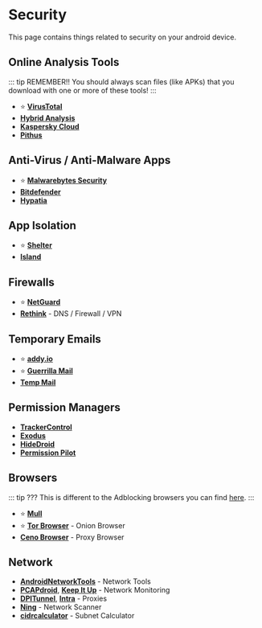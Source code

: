 # Security

This page contains things related to security on your android device.

## Online Analysis Tools
::: tip REMEMBER!!
You should always scan files (like APKs) that you download with one or more of these tools!
:::
* ⭐ [**VirusTotal**](https://www.virustotal.com/)
* [**Hybrid Analysis**](https://www.hybrid-analysis.com/)
* [**Kaspersky Cloud**](https://opentip.kaspersky.com/)
* [**Pithus**](https://beta.pithus.org/)

## Anti-Virus / Anti-Malware Apps
* ⭐ [**Malwarebytes Security**](https://www.malwarebytes.com/mobile/)
* [**Bitdefender**](https://www.bitdefender.com.au/solutions/antivirus-free-for-android)
* [**Hypatia**](https://gitlab.com/divested-mobile/hypatia)

## App Isolation
* ⭐ [**Shelter**](https://f-droid.org/packages/net.typeblog.shelter)
* [**Island**](https://play.google.com/store/apps/details?id=com.oasisfeng.island)

## Firewalls
* ⭐ [**NetGuard**](https://github.com/M66B/NetGuard)
* [**Rethink**](https://f-droid.org/packages/com.celzero.bravedns/) - DNS / Firewall / VPN

## Temporary Emails
* ⭐ [**addy.io**](https://gitlab.com/Stjin/anonaddy-android)
* ⭐ [**Guerrilla Mail**](https://gitlab.com/TheOneWithTheBraid/guerrilla_mail)
* [**Temp Mail**](https://play.google.com/store/apps/details?id=com.tempmail)

## Permission Managers
* [**TrackerControl**](https://trackercontrol.org/)
* [**Exodus**](https://reports.exodus-privacy.eu.org/en/)
* [**HideDroid**](https://github.com/Mobile-IoT-Security-Lab/HideDroid)
* [**Permission Pilot**](https://github.com/d4rken-org/permission-pilot)

## Browsers
::: tip ???
This is different to the Adblocking browsers you can find [here](https://i-like-android.github.io/adblocking.html#adblocking-browsers).
:::
* ⭐ [**Mull**](http://gitlab.com/divested-mobile/mull-fenix)
* ⭐ [**Tor Browser**](https://tb-manual.torproject.org/mobile-tor/) - Onion Browser
* [**Ceno Browser**](https://censorship.no/en/index.html) - Proxy Browser

## Network
* [**AndroidNetworkTools**](https://github.com/stealthcopter/AndroidNetworkTools) - Network Tools
* [**PCAPdroid**](https://f-droid.org/packages/com.emanuelef.remote_capture), [**Keep It Up**](https://github.com/ibbaa/keepitup/) - Network Monitoring
* [**DPITunnel**](https://github.com/nomoresat/DPITunnel-android), [**Intra**](https://getintra.org/) - Proxies
* [**Ning**](https://github.com/csicar/Ning) - Network Scanner
* [**cidrcalculator**](https://github.com/rmceoin/cidrcalculator) - Subnet Calculator